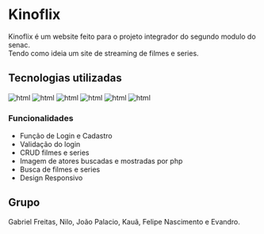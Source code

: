 # Kinoflix

Kinoflix é um website feito para o projeto integrador do segundo modulo 
do senac.<br> Tendo como ideia um site de streaming de filmes e series.

## Tecnologias utilizadas

<img align="center" alt="html" src="https://img.shields.io/badge/HTML5-E34F26?style=for-the-badge&logo=html5&logoColor=white" />
<img align="center" alt="html" src="https://img.shields.io/badge/CSS3-1572B6?style=for-the-badge&logo=css3&logoColor=white"/>
<img align="center" alt="html" src="https://img.shields.io/badge/JavaScript-323330?style=for-the-badge&logo=javascript&logoColor=F7DF1E"/>
<img align="center" alt="html" src="https://img.shields.io/badge/PHP-777BB4?style=for-the-badge&logo=php&logoColor=white"/>
<img align="center" alt="html" src="https://img.shields.io/badge/MySQL-00000F?style=for-the-badge&logo=mysql&logoColor=white"/>
<img align="center" alt="html" src="https://img.shields.io/badge/Bootstrap-563D7C?style=for-the-badge&logo=bootstrap&logoColor=white"/>

### Funcionalidades

- Função de Login e Cadastro
- Validação do login
- CRUD filmes e series
- Imagem de atores buscadas e mostradas por php
- Busca de filmes e series
- Design Responsivo

## Grupo

Gabriel Freitas, Nilo, João Palacio, 
Kauã, Felipe Nascimento e Evandro.


